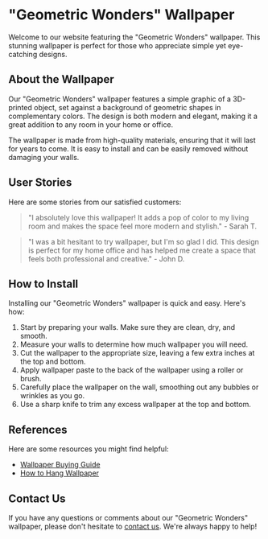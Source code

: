 <!--
Write me content for website with wallpaper which alt text is:

"A wallpaper with a simple graphic of a 3D-printed object, against a background of geometric shapes in complementary colors."

The name/title of the page should not be 1:1 copy of the alt text but rather a real content of the website which is using this wallpaper.

- Use markdown format 
- Start with the heading
- The content should look like a real website 
- Include real sections like references, contact, user stories, etc. use things relevant to the page purpose.
- Feel free to use structure like headings, bullets, numbering, blockquotes, paragraphs, horizontal lines, etc.
- You can use formatting like bold or _italic_
- You can include UTF-8 emojis
- Links should be only #hash anchors (and you can refer to the document itself)
- Do not include images
-->

<!--font:Montserrat-->

# "Geometric Wonders" Wallpaper

Welcome to our website featuring the "Geometric Wonders" wallpaper. This stunning wallpaper is perfect for those who appreciate simple yet eye-catching designs.

## About the Wallpaper

Our "Geometric Wonders" wallpaper features a simple graphic of a 3D-printed object, set against a background of geometric shapes in complementary colors. The design is both modern and elegant, making it a great addition to any room in your home or office.

The wallpaper is made from high-quality materials, ensuring that it will last for years to come. It is easy to install and can be easily removed without damaging your walls.

## User Stories

Here are some stories from our satisfied customers:

> "I absolutely love this wallpaper! It adds a pop of color to my living room and makes the space feel more modern and stylish." - Sarah T.

> "I was a bit hesitant to try wallpaper, but I'm so glad I did. This design is perfect for my home office and has helped me create a space that feels both professional and creative." - John D.

## How to Install

Installing our "Geometric Wonders" wallpaper is quick and easy. Here's how:

1. Start by preparing your walls. Make sure they are clean, dry, and smooth.
2. Measure your walls to determine how much wallpaper you will need.
3. Cut the wallpaper to the appropriate size, leaving a few extra inches at the top and bottom.
4. Apply wallpaper paste to the back of the wallpaper using a roller or brush.
5. Carefully place the wallpaper on the wall, smoothing out any bubbles or wrinkles as you go.
6. Use a sharp knife to trim any excess wallpaper at the top and bottom.

## References

Here are some resources you might find helpful:

- [Wallpaper Buying Guide](#)
- [How to Hang Wallpaper](#)

## Contact Us

If you have any questions or comments about our "Geometric Wonders" wallpaper, please don't hesitate to [contact us](#). We're always happy to help!
